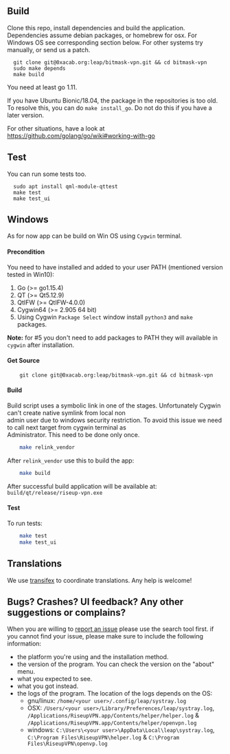 ## Build

Clone this repo, install dependencies and build the application. Dependencies
assume debian packages, or homebrew for osx. For Windows OS see corresponding section below. For other systems try
manually, or send us a patch.

```
  git clone git@0xacab.org:leap/bitmask-vpn.git && cd bitmask-vpn
  sudo make depends
  make build
```

You need at least go 1.11. 

If you have Ubuntu Bionic/18.04, the package in the repositories is too old. To resolve this, you can do `make install_go`. Do not do this if you have a later version.

For other situations, have a look at https://github.com/golang/go/wiki#working-with-go

## Test

You can run some tests too.

```
  sudo apt install qml-module-qttest
  make test
  make test_ui
```

## Windows
As for now app can be build on Win OS using `Cygwin` terminal.

#### Precondition
You need to have installed and added to your user PATH (mentioned version tested in Win10):
1) Go (>= go1.15.4)
2) QT (>= Qt5.12.9)
3) QtIFW (>= QtIFW-4.0.0)
4) Cygwin64 (>= 2.905 64 bit)
5) Using Cygwin `Package Select` window install `python3` and `make` packages. 

**Note:** for \#5 you don't need to add packages to PATH they will available in `cygwin` after installation.

#### Get Source
```
    git clone git@0xacab.org:leap/bitmask-vpn.git && cd bitmask-vpn
```

#### Build
Build script uses a symbolic link in one of the stages. Unfortunately Cygwin can't create native symlink from local non   
admin user due to windows security restriction. To avoid this issue we need to call next target from cygwin terminal as   
Administrator. This need to be done only once. 
```bash
    make relink_vendor
```

After `relink_vendor` use this to build the app:
```bash
    make build
```
After successful build application will be available at: `build/qt/release/riseup-vpn.exe`

#### Test

To run tests:

```bash
    make test
    make test_ui
```

Translations
------------

We use [transifex](https://www.transifex.com/otf/bitmask/RiseupVPN/) to coordinate translations. Any help is welcome!


Bugs? Crashes? UI feedback? Any other suggestions or complains?
---------------------------------------------------------------

When you are willing to [report an issue](https://0xacab.org/leap/bitmask-vpn/-/issues) please
use the search tool first. if you cannot find your issue, please make sure to
include the following information:

* the platform you're using and the installation method.
* the version of the program. You can check the version on the "about" menu.
* what you expected to see.
* what you got instead.
* the logs of the program. The location of the logs depends on the OS:
  * gnu/linux: `/home/<your user>/.config/leap/systray.log`
  * OSX: `/Users/<your user>/Library/Preferences/leap/systray.log`, `/Applications/RiseupVPN.app/Contents/helper/helper.log` & `/Applications/RiseupVPN.app/Contents/helper/openvpn.log`
  * windows: `C:\Users\<your user>\AppData\Local\leap\systray.log`, `C:\Program Files\RiseupVPN\helper.log` & `C:\Program Files\RiseupVPN\openvp.log`
